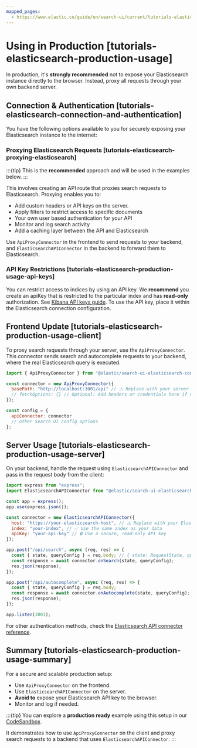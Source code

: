 ```yaml
---
mapped_pages:
  - https://www.elastic.co/guide/en/search-ui/current/tutorials-elasticsearch-production-usage.html
---
```


# Using in Production [tutorials-elasticsearch-production-usage]

In production, it's **strongly recommended** not to expose your Elasticsearch instance directly to the browser. Instead, proxy all requests through your own backend server.

## Connection & Authentication [tutorials-elasticsearch-connection-and-authentication]

You have the following options available to you for securely exposing your Elasticsearch instance to the internet:

### Proxying Elasticsearch Requests [tutorials-elasticsearch-proxying-elasticsearch]

:::{tip}
This is the **recommended** approach and will be used in the examples below.
:::

This involves creating an API route that proxies search requests to Elasticsearch. Proxying enables you to:

- Add custom headers or API keys on the server.
- Apply filters to restrict access to specific documents
- Your own user based authentication for your API
- Monitor and log search activity
- Add a caching layer between the API and Elasticsearch

Use `ApiProxyConnector` in the frontend to send requests to your backend, and `ElasticsearchAPIConnector` in the backend to forward them to Elasticsearch.

### API Key Restrictions [tutorials-elasticsearch-production-usage-api-keys]

You can restrict access to indices by using an API key. We **recommend** you create an apiKey that is restricted to the particular index and has **read-only** authorization. See [Kibana API keys guide](docs-content://deploy-manage/api-keys/elasticsearch-api-keys.md). To use the API key, place it within the Elasticsearch connection configuration.

## Frontend Update [tutorials-elasticsearch-production-usage-client]

To proxy search requests through your server, use the `ApiProxyConnector`. This connector sends search and autocomplete requests to your backend, where the real Elasticsearch query is executed.

```js
import { ApiProxyConnector } from "@elastic/search-ui-elasticsearch-connector";

const connector = new ApiProxyConnector({
  basePath: "http://localhost:3001/api" // ⚠️ Replace with your server URL in production
  // fetchOptions: {} // Optional: Add headers or credentials here if needed
});

const config = {
  apiConnector: connector
  // other Search UI config options
};
```

## Server Usage [tutorials-elasticsearch-production-usage-server]

On your backend, handle the request using `ElasticsearchAPIConnector` and pass in the request body from the client:

```js
import express from "express";
import ElasticsearchAPIConnector from "@elastic/search-ui-elasticsearch-connector";

const app = express();
app.use(express.json());

const connector = new ElasticsearchAPIConnector({
  host: "https://your-elasticsearch-host", // ⚠️ Replace with your Elasticsearch host
  index: "your-index", // ✅ Use the same index as your data
  apiKey: "your-api-key" // 🔒 Use a secure, read-only API key
});

app.post("/api/search", async (req, res) => {
  const { state, queryConfig } = req.body; // { state: RequestState, queryConfig: QueryConfig } - comes from ApiProxyConnector on the frontend
  const response = await connector.onSearch(state, queryConfig);
  res.json(response);
});

app.post("/api/autocomplete", async (req, res) => {
  const { state, queryConfig } = req.body;
  const response = await connector.onAutocomplete(state, queryConfig);
  res.json(response);
});

app.listen(3001);
```

For other authentication methods, check the [Elasticsearch API connector reference](/reference/api-connectors-elasticsearch.md#api-connectors-elasticsearch).

## Summary [tutorials-elasticsearch-production-usage-summary]

For a secure and scalable production setup:

- Use `ApiProxyConnector` on the frontend.
- Use `ElasticsearchAPIConnector` on the server.
- **Avoid to** expose your Elasticsearch API key to the browser.
- Monitor and log if needed.

:::{tip}
You can explore a **production ready** example using this setup in our [CodeSandbox](https://codesandbox.io/p/sandbox/github/elastic/search-ui/tree/main/examples/sandbox?file=/src/pages/elasticsearch-production-ready/index.jsx).

It demonstrates how to use `ApiProxyConnector` on the client and proxy search requests to a backend that uses `ElasticsearchAPIConnector`.
:::
